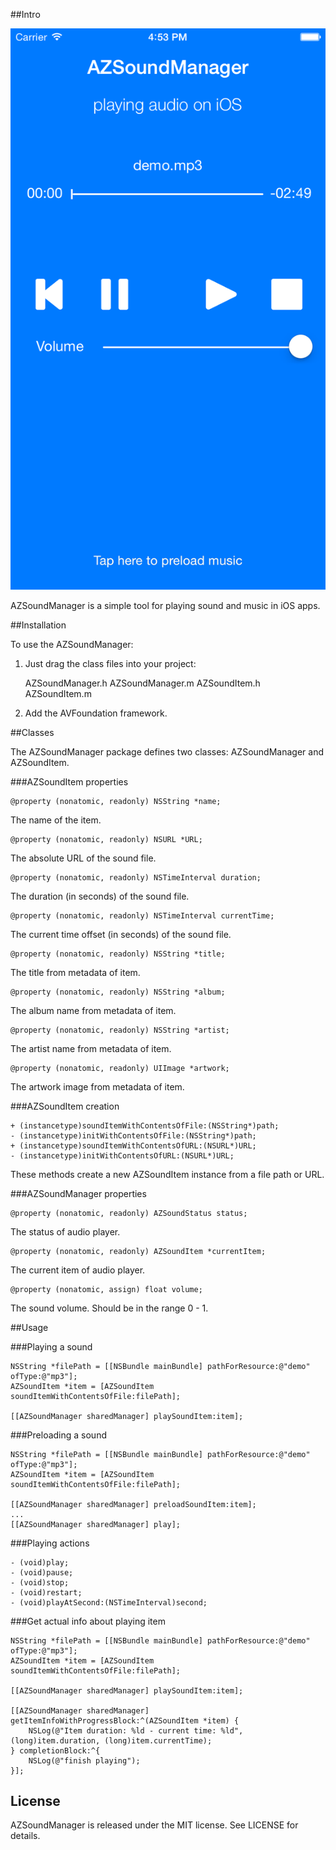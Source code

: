##Intro

![AZSoundManager](Screenshots/demo.png)

AZSoundManager is a simple tool for playing sound and music in iOS apps.


##Installation

To use the AZSoundManager:

1. Just drag the class files into your project:

    AZSoundManager.h
    AZSoundManager.m
    AZSoundItem.h
    AZSoundItem.m

2. Add the AVFoundation framework.


##Classes

The AZSoundManager package defines two classes: AZSoundManager and AZSoundItem.


###AZSoundItem properties

    @property (nonatomic, readonly) NSString *name;
    
The name of the item.
    
    @property (nonatomic, readonly) NSURL *URL;
    
The absolute URL of the sound file.

    @property (nonatomic, readonly) NSTimeInterval duration;
    
The duration (in seconds) of the sound file.

    @property (nonatomic, readonly) NSTimeInterval currentTime;
    
The current time offset (in seconds) of the sound file.
    
    @property (nonatomic, readonly) NSString *title;
    
The title from metadata of item.
    
    @property (nonatomic, readonly) NSString *album;
    
The album name from metadata of item.
    
    @property (nonatomic, readonly) NSString *artist;
    
The artist name from metadata of item.
    
    @property (nonatomic, readonly) UIImage *artwork;
    
The artwork image from metadata of item.


###AZSoundItem creation
    
    + (instancetype)soundItemWithContentsOfFile:(NSString*)path;
    - (instancetype)initWithContentsOfFile:(NSString*)path;
    + (instancetype)soundItemWithContentsOfURL:(NSURL*)URL;
    - (instancetype)initWithContentsOfURL:(NSURL*)URL;
    
These methods create a new AZSoundItem instance from a file path or URL.


###AZSoundManager properties

	@property (nonatomic, readonly) AZSoundStatus status;

The status of audio player.

	@property (nonatomic, readonly) AZSoundItem *currentItem;

The current item of audio player.

	@property (nonatomic, assign) float volume;

The sound volume. Should be in the range 0 - 1.


##Usage

###Playing a sound

```objc
NSString *filePath = [[NSBundle mainBundle] pathForResource:@"demo" ofType:@"mp3"];
AZSoundItem *item = [AZSoundItem soundItemWithContentsOfFile:filePath];

[[AZSoundManager sharedManager] playSoundItem:item];
```

###Preloading a sound

```objc
NSString *filePath = [[NSBundle mainBundle] pathForResource:@"demo" ofType:@"mp3"];
AZSoundItem *item = [AZSoundItem soundItemWithContentsOfFile:filePath];

[[AZSoundManager sharedManager] preloadSoundItem:item];
...
[[AZSoundManager sharedManager] play];
```

###Playing actions

```objc
- (void)play;
- (void)pause;
- (void)stop;
- (void)restart;
- (void)playAtSecond:(NSTimeInterval)second;
```

###Get actual info about playing item

```objc
NSString *filePath = [[NSBundle mainBundle] pathForResource:@"demo" ofType:@"mp3"];
AZSoundItem *item = [AZSoundItem soundItemWithContentsOfFile:filePath];

[[AZSoundManager sharedManager] playSoundItem:item];

[[AZSoundManager sharedManager] getItemInfoWithProgressBlock:^(AZSoundItem *item) {
    NSLog(@"Item duration: %ld - current time: %ld", (long)item.duration, (long)item.currentTime);
} completionBlock:^{
    NSLog(@"finish playing");
}];
```

License
-------------
AZSoundManager is released under the MIT license. See LICENSE for details.
